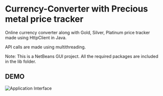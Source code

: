 # Currency-Converter with Precious metal price tracker
Online currency converter along with Gold, Silver, Platinum price tracker made using HttpClient in Java.

API calls are made using multithreading.

Note: This is a NetBeans GUI project. All the required packages are included in the lib folder.

## DEMO
![Application Interface](https://user-images.githubusercontent.com/55207886/202001978-e7d04535-ddf8-4a47-8a26-3716306a4454.jpeg)
